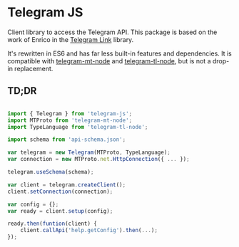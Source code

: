 # Telegram JS

Client library to access the Telegram API. This package is based on the work of Enrico in the [Telegram Link](https://github.com/enricostara/telegram.link) library.

It's rewritten in ES6 and has far less built-in features and dependencies. It is compatible with [telegram-mt-node](https://github.com/enricostara/telegram-mt-node) and [telegram-tl-node](https://github.com/enricostara/telegram-tl-node), but is not a drop-in replacement.

## TD;DR

```js

import { Telegram } from 'telegram-js';
import MTProto from 'telegram-mt-node';
import TypeLanguage from 'telegram-tl-node';

import schema from 'api-schema.json';

var telegram = new Telegram(MTProto, TypeLanguage);
var connection = new MTProto.net.HttpConnection({ ... });

telegram.useSchema(schema);

var client = telegram.createClient();
client.setConnection(connection);

var config = {};
var ready = client.setup(config);

ready.then(funtion(client) {
	client.callApi('help.getConfig').then(...);
});

```